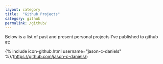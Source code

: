 ```yaml
---
layout: category
title:  "Github Projects"
category: github
permalink: /github/
---
```


Below is a list of past and present personal projects I've published to github at: 


{% include icon-github.html username="jason-c-daniels" %}/(https://github.com/jason-c-daniels/)

